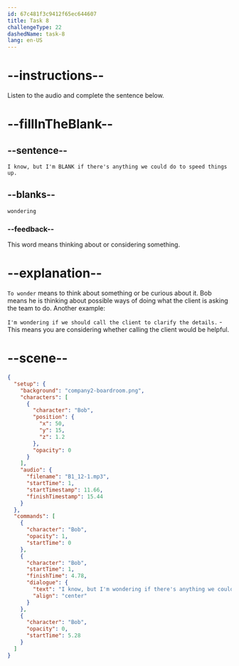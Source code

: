 ```yaml
---
id: 67c481f3c9412f65ec644607
title: Task 8
challengeType: 22
dashedName: task-8
lang: en-US
---
```


<!-- (Audio) Bob: I know, but I'm wondering if there's anything we could do to speed things up. -->

# --instructions--

Listen to the audio and complete the sentence below.

# --fillInTheBlank--

## --sentence--

`I know, but I'm BLANK if there's anything we could do to speed things up.`

## --blanks--

`wondering`

### --feedback--

This word means thinking about or considering something.

# --explanation--

`To wonder` means to think about something or be curious about it. Bob means he is thinking about possible ways of doing what the client is asking the team to do. Another example:

`I'm wondering if we should call the client to clarify the details.` - This means you are considering whether calling the client would be helpful.

# --scene--

```json
{
  "setup": {
    "background": "company2-boardroom.png",
    "characters": [
      {
        "character": "Bob",
        "position": {
          "x": 50,
          "y": 15,
          "z": 1.2
        },
        "opacity": 0
      }
    ],
    "audio": {
      "filename": "B1_12-1.mp3",
      "startTime": 1,
      "startTimestamp": 11.66,
      "finishTimestamp": 15.44
    }
  },
  "commands": [
    {
      "character": "Bob",
      "opacity": 1,
      "startTime": 0
    },
    {
      "character": "Bob",
      "startTime": 1,
      "finishTime": 4.78,
      "dialogue": {
        "text": "I know, but I'm wondering if there's anything we could do to speed things up.",
        "align": "center"
      }
    },
    {
      "character": "Bob",
      "opacity": 0,
      "startTime": 5.28
    }
  ]
}
```

